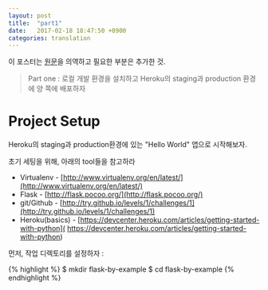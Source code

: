 ```yaml
---
layout: post
title:  "part1"
date:   2017-02-18 18:47:50 +0900
categories: translation
---
```


이 포스터는 [원문](https://realpython.com/blog/python/flask-by-example-part-1-project-setup/)을 의역하고 필요한 부분은 추가한 것.


> Part one : 로컬 개발 환경을 설치하고 Heroku의 staging과 production 환경에 양 쪽에 배포하자

# Project Setup

Heroku의 staging과 production환경에 있는 "Hello World" 앱으로 시작해보자.

초기 세팅을 위해, 아래의 tool들을 참고하라

 - Virtualenv - [http://www.virtualenv.org/en/latest/](http://www.virtualenv.org/en/latest/)
 - Flask - [http://flask.pocoo.org/](http://flask.pocoo.org/)
 - git/Github - [http://try.github.io/levels/1/challenges/1](http://try.github.io/levels/1/challenges/1)
 - Heroku(basics) - [https://devcenter.heroku.com/articles/getting-started-with-python]( https://devcenter.heroku.com/articles/getting-started-with-python)

먼저, 작업 디렉토리를 설정하자 :

{% highlight %}
$ mkdir flask-by-example
$ cd flask-by-example
{% endhighlight %}

